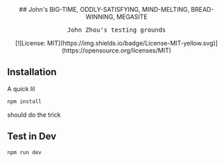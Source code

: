 <div align="center">
## John's BIG-TIME, ODDLY-SATISFYING, MIND-MELTING, BREAD-WINNING, MEGASITE
<pre>
John Zhou's testing grounds
</pre>
[![License: MIT](https://img.shields.io/badge/License-MIT-yellow.svg)](https://opensource.org/licenses/MIT)
</div>

## Installation
A quick lil
```sh
npm install
```
should do the trick

## Test in Dev
```sh
npm run dev
```
